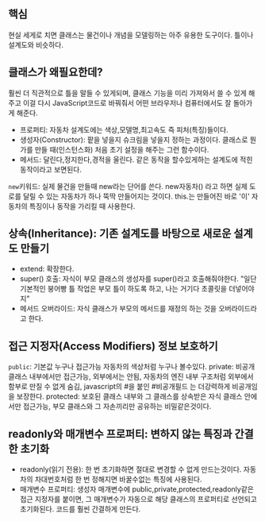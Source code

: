 ## 핵심
현실 세게로 치면 클래스는 물건이나 개념을 모델링하는 아주 유용한 도구이다. 틀이나 설계도와 비슷하다.

## 클래스가 왜필요한데?
훨씬 더 직관적으로 틀을 말들 수 있게되며, 클래스 기능을 미리 가져와서 쓸 수 있게 해주고 이걸 다시 JavaScript코드로 바꿔줘서 어떤 브라우저나 컴퓨터에서도 잘 돌아가게 해준다.
- 프로퍼티: 자동차 설계도에는 색상,모델명,최고속도 즉 피처(특징)들이다.
- 생성자(Constructor): 팥을 넣을지 슈크림을 넣을지 정하는 과정이다. 클래스로 뭔가를 만들 때(인스턴스화) 처음 초기 설정을 해주는 그런 함수이다.
- 메서드: 달린다,정지한다,경적을 울린다. 같은 동작을 할수있게하는 설계도에 적힌 동작이라고 보면된다.

`new`키워드: 실제 물건을 만들때 new라는 단어를 쓴다. new자동차() 라고 하면 실제 도로를 달릴 수 있는 자동차가 하나 뚝딱 만들어지는 것이다. this.는 만들어진 바로 '이' 자동차의 특징이나 동작을 가리킬 때 사용한다.

## 상속(Inheritance): 기존 설계도를 바탕으로 새로운 설계도 만들기
- extend: 확장한다.
- super() 호출: 자식이 부모 클래스의 생성자를 super()라고 호출해줘야한다. "일단 기본적인 붕어빵 틀 작업은 부모 틀이 하도록 하고, 나는 거기다 초콜릿을 더넣어야지"
- 메서드 오버라이드: 자식 클래스가 부모의 메서드를 재정의 하는 것을 오버라이드라고 한다.

## 접근 지정자(Access Modifiers) 정보 보호하기
`public`: 기본값 누구나 접근가능 자동차의 색상처럼 누구나 볼수있다.
private: 비공개 클래스 내부에서만 접근가능, 외부에서는 안됨, 자동차의 엔진 내부 구조처럼 외부에서 함부로 만질 수 없게 숨김, javascript의 #을 붙인 #비공개필드 는 더강력하게 비공개임을 보장한다.
protected: 보호된 클래스 내부와 그 클래스를 상속받은 자식 클래스 안에서만 접근가능, 부모 클래스와 그 자손끼리만 공유하는 비밀같은것이다.

## readonly와 매개변수 프로퍼티: 변하지 않는 특징과 간결한 초기화
- readonly(읽기 전용): 한 번 초기화하면 절대로 변경할 수 없게 만드는것이다. 자동차의 차대번호처럼 한 번 정해지면 바꿀수없는 특징에 사용된다.
- 매개변수 프로퍼티: 생성자 매개변수에 public,private,protected,readonly같은 접근 지정자를 붙이면, 그 매개변수가 자동으로 해당 클래스의 프로퍼티로 선언되고 초기화된다. 코드를 훨씬 간결하게 만든다.

